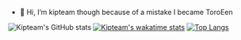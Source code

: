 - 👋 Hi, I’m kipteam though because of a mistake I became ToroEen

![Kipteam's GitHub stats](https://github-readme-stats.vercel.app/api?username=ToroEen&show_icons=true&theme=dark)
[![Kipteam's wakatime stats](https://github-readme-stats.vercel.app/api/wakatime?username=kipteam&theme=dark)](https://github.com/anuraghazra/github-readme-stats)
[![Top Langs](https://github-readme-stats.vercel.app/api/top-langs/?username=ToroEen&theme=dark)](https://github.com/anuraghazra/github-readme-stats)
<!---
ToroEen/ToroEen is a ✨ special ✨ repository because its `README.md` (this file) appears on your GitHub profile.
You can click the Preview link to take a look at your changes.
--->
